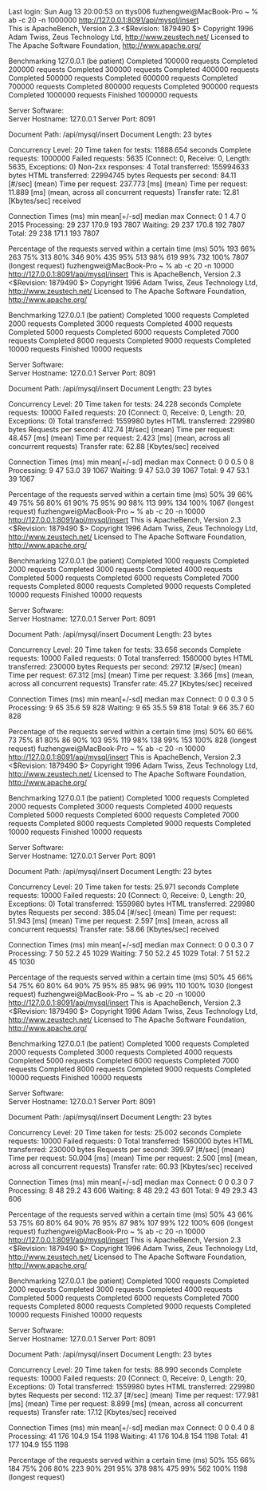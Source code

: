 Last login: Sun Aug 13 20:00:53 on ttys006
fuzhengwei@MacBook-Pro ~ % ab -c 20 -n 1000000 http://127.0.0.1:8091/api/mysql/insert         
This is ApacheBench, Version 2.3 <$Revision: 1879490 $>
Copyright 1996 Adam Twiss, Zeus Technology Ltd, http://www.zeustech.net/
Licensed to The Apache Software Foundation, http://www.apache.org/

Benchmarking 127.0.0.1 (be patient)
Completed 100000 requests
Completed 200000 requests
Completed 300000 requests
Completed 400000 requests
Completed 500000 requests
Completed 600000 requests
Completed 700000 requests
Completed 800000 requests
Completed 900000 requests
Completed 1000000 requests
Finished 1000000 requests


Server Software:        
Server Hostname:        127.0.0.1
Server Port:            8091

Document Path:          /api/mysql/insert
Document Length:        23 bytes

Concurrency Level:      20
Time taken for tests:   11888.654 seconds
Complete requests:      1000000
Failed requests:        5635
(Connect: 0, Receive: 0, Length: 5635, Exceptions: 0)
Non-2xx responses:      4
Total transferred:      155994633 bytes
HTML transferred:       22994745 bytes
Requests per second:    84.11 [#/sec] (mean)
Time per request:       237.773 [ms] (mean)
Time per request:       11.889 [ms] (mean, across all concurrent requests)
Transfer rate:          12.81 [Kbytes/sec] received

Connection Times (ms)
min  mean[+/-sd] median   max
Connect:        0    1   4.7      0    2015
Processing:    29  237 170.9    193    7807
Waiting:       29  237 170.8    192    7807
Total:         29  238 171.1    193    7807

Percentage of the requests served within a certain time (ms)
50%    193
66%    263
75%    313
80%    346
90%    435
95%    513
98%    619
99%    732
100%   7807 (longest request)
fuzhengwei@MacBook-Pro ~ % ab -c 20 -n 10000 http://127.0.0.1:8091/api/mysql/insert
This is ApacheBench, Version 2.3 <$Revision: 1879490 $>
Copyright 1996 Adam Twiss, Zeus Technology Ltd, http://www.zeustech.net/
Licensed to The Apache Software Foundation, http://www.apache.org/

Benchmarking 127.0.0.1 (be patient)
Completed 1000 requests
Completed 2000 requests
Completed 3000 requests
Completed 4000 requests
Completed 5000 requests
Completed 6000 requests
Completed 7000 requests
Completed 8000 requests
Completed 9000 requests
Completed 10000 requests
Finished 10000 requests


Server Software:        
Server Hostname:        127.0.0.1
Server Port:            8091

Document Path:          /api/mysql/insert
Document Length:        23 bytes

Concurrency Level:      20
Time taken for tests:   24.228 seconds
Complete requests:      10000
Failed requests:        20
(Connect: 0, Receive: 0, Length: 20, Exceptions: 0)
Total transferred:      1559980 bytes
HTML transferred:       229980 bytes
Requests per second:    412.74 [#/sec] (mean)
Time per request:       48.457 [ms] (mean)
Time per request:       2.423 [ms] (mean, across all concurrent requests)
Transfer rate:          62.88 [Kbytes/sec] received

Connection Times (ms)
min  mean[+/-sd] median   max
Connect:        0    0   0.5      0       8
Processing:     9   47  53.0     39    1067
Waiting:        9   47  53.0     39    1067
Total:          9   47  53.1     39    1067

Percentage of the requests served within a certain time (ms)
50%     39
66%     49
75%     56
80%     61
90%     75
95%     90
98%    113
99%    134
100%   1067 (longest request)
fuzhengwei@MacBook-Pro ~ % ab -c 20 -n 10000 http://127.0.0.1:8091/api/mysql/insert
This is ApacheBench, Version 2.3 <$Revision: 1879490 $>
Copyright 1996 Adam Twiss, Zeus Technology Ltd, http://www.zeustech.net/
Licensed to The Apache Software Foundation, http://www.apache.org/

Benchmarking 127.0.0.1 (be patient)
Completed 1000 requests
Completed 2000 requests
Completed 3000 requests
Completed 4000 requests
Completed 5000 requests
Completed 6000 requests
Completed 7000 requests
Completed 8000 requests
Completed 9000 requests
Completed 10000 requests
Finished 10000 requests


Server Software:        
Server Hostname:        127.0.0.1
Server Port:            8091

Document Path:          /api/mysql/insert
Document Length:        23 bytes

Concurrency Level:      20
Time taken for tests:   33.656 seconds
Complete requests:      10000
Failed requests:        0
Total transferred:      1560000 bytes
HTML transferred:       230000 bytes
Requests per second:    297.12 [#/sec] (mean)
Time per request:       67.312 [ms] (mean)
Time per request:       3.366 [ms] (mean, across all concurrent requests)
Transfer rate:          45.27 [Kbytes/sec] received

Connection Times (ms)
min  mean[+/-sd] median   max
Connect:        0    0   0.3      0       5
Processing:     9   65  35.6     59     828
Waiting:        9   65  35.5     59     818
Total:          9   66  35.7     60     828

Percentage of the requests served within a certain time (ms)
50%     60
66%     73
75%     81
80%     86
90%    103
95%    119
98%    138
99%    153
100%    828 (longest request)
fuzhengwei@MacBook-Pro ~ % ab -c 20 -n 10000 http://127.0.0.1:8091/api/mysql/insert
This is ApacheBench, Version 2.3 <$Revision: 1879490 $>
Copyright 1996 Adam Twiss, Zeus Technology Ltd, http://www.zeustech.net/
Licensed to The Apache Software Foundation, http://www.apache.org/

Benchmarking 127.0.0.1 (be patient)
Completed 1000 requests
Completed 2000 requests
Completed 3000 requests
Completed 4000 requests
Completed 5000 requests
Completed 6000 requests
Completed 7000 requests
Completed 8000 requests
Completed 9000 requests
Completed 10000 requests
Finished 10000 requests


Server Software:        
Server Hostname:        127.0.0.1
Server Port:            8091

Document Path:          /api/mysql/insert
Document Length:        23 bytes

Concurrency Level:      20
Time taken for tests:   25.971 seconds
Complete requests:      10000
Failed requests:        20
(Connect: 0, Receive: 0, Length: 20, Exceptions: 0)
Total transferred:      1559980 bytes
HTML transferred:       229980 bytes
Requests per second:    385.04 [#/sec] (mean)
Time per request:       51.943 [ms] (mean)
Time per request:       2.597 [ms] (mean, across all concurrent requests)
Transfer rate:          58.66 [Kbytes/sec] received

Connection Times (ms)
min  mean[+/-sd] median   max
Connect:        0    0   0.3      0       7
Processing:     7   50  52.2     45    1029
Waiting:        7   50  52.2     45    1029
Total:          7   51  52.2     45    1030

Percentage of the requests served within a certain time (ms)
50%     45
66%     54
75%     60
80%     64
90%     75
95%     85
98%     96
99%    110
100%   1030 (longest request)
fuzhengwei@MacBook-Pro ~ % ab -c 20 -n 10000 http://127.0.0.1:8091/api/mysql/insert
This is ApacheBench, Version 2.3 <$Revision: 1879490 $>
Copyright 1996 Adam Twiss, Zeus Technology Ltd, http://www.zeustech.net/
Licensed to The Apache Software Foundation, http://www.apache.org/

Benchmarking 127.0.0.1 (be patient)
Completed 1000 requests
Completed 2000 requests
Completed 3000 requests
Completed 4000 requests
Completed 5000 requests
Completed 6000 requests
Completed 7000 requests
Completed 8000 requests
Completed 9000 requests
Completed 10000 requests
Finished 10000 requests


Server Software:        
Server Hostname:        127.0.0.1
Server Port:            8091

Document Path:          /api/mysql/insert
Document Length:        23 bytes

Concurrency Level:      20
Time taken for tests:   25.002 seconds
Complete requests:      10000
Failed requests:        0
Total transferred:      1560000 bytes
HTML transferred:       230000 bytes
Requests per second:    399.97 [#/sec] (mean)
Time per request:       50.004 [ms] (mean)
Time per request:       2.500 [ms] (mean, across all concurrent requests)
Transfer rate:          60.93 [Kbytes/sec] received

Connection Times (ms)
min  mean[+/-sd] median   max
Connect:        0    0   0.3      0       7
Processing:     8   48  29.2     43     606
Waiting:        8   48  29.2     43     601
Total:          9   49  29.3     43     606

Percentage of the requests served within a certain time (ms)
50%     43
66%     53
75%     60
80%     64
90%     76
95%     87
98%    107
99%    122
100%    606 (longest request)
fuzhengwei@MacBook-Pro ~ % ab -c 20 -n 10000 http://127.0.0.1:8091/api/mysql/insert
This is ApacheBench, Version 2.3 <$Revision: 1879490 $>
Copyright 1996 Adam Twiss, Zeus Technology Ltd, http://www.zeustech.net/
Licensed to The Apache Software Foundation, http://www.apache.org/

Benchmarking 127.0.0.1 (be patient)
Completed 1000 requests
Completed 2000 requests
Completed 3000 requests
Completed 4000 requests
Completed 5000 requests
Completed 6000 requests
Completed 7000 requests
Completed 8000 requests
Completed 9000 requests
Completed 10000 requests
Finished 10000 requests


Server Software:        
Server Hostname:        127.0.0.1
Server Port:            8091

Document Path:          /api/mysql/insert
Document Length:        23 bytes

Concurrency Level:      20
Time taken for tests:   88.990 seconds
Complete requests:      10000
Failed requests:        20
(Connect: 0, Receive: 0, Length: 20, Exceptions: 0)
Total transferred:      1559980 bytes
HTML transferred:       229980 bytes
Requests per second:    112.37 [#/sec] (mean)
Time per request:       177.981 [ms] (mean)
Time per request:       8.899 [ms] (mean, across all concurrent requests)
Transfer rate:          17.12 [Kbytes/sec] received

Connection Times (ms)
min  mean[+/-sd] median   max
Connect:        0    0   0.4      0       8
Processing:    41  176 104.9    154    1198
Waiting:       41  176 104.8    154    1198
Total:         41  177 104.9    155    1198

Percentage of the requests served within a certain time (ms)
50%    155
66%    184
75%    206
80%    223
90%    291
95%    378
98%    475
99%    562
100%   1198 (longest request)